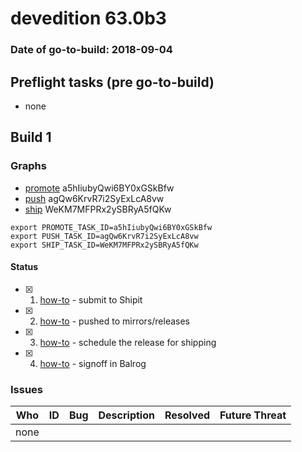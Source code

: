 # devedition 63.0b3

### Date of go-to-build: 2018-09-04

## Preflight tasks (pre go-to-build)
- none

## Build 1  

### Graphs
* [promote](https://tools.taskcluster.net/push-inspector/#/a5hIiubyQwi6BY0xGSkBfw) a5hIiubyQwi6BY0xGSkBfw
* [push](https://tools.taskcluster.net/push-inspector/#/agQw6KrvR7i2SyExLcA8vw) agQw6KrvR7i2SyExLcA8vw
* [ship](https://tools.taskcluster.net/push-inspector/#/WeKM7MFPRx2ySBRyA5fQKw) WeKM7MFPRx2ySBRyA5fQKw
```
export PROMOTE_TASK_ID=a5hIiubyQwi6BY0xGSkBfw
export PUSH_TASK_ID=agQw6KrvR7i2SyExLcA8vw
export SHIP_TASK_ID=WeKM7MFPRx2ySBRyA5fQKw
```


#### Status
- [x] 1.  [how-to](https://wiki.mozilla.org/Release:Release_Automation_on_Mercurial:Starting_a_Release#Submit_to_Ship_It)  - submit to Shipit
- [x] 2.  [how-to](https://github.com/mozilla-releng/releasewarrior-2.0/blob/master/docs/release-promotion/desktop/howto.md#push-artifacts-to-releases-directory)  - pushed to mirrors/releases
- [x] 3.  [how-to](https://github.com/mozilla-releng/releasewarrior-2.0/blob/master/docs/release-promotion/desktop/howto.md#ship-the-release)  - schedule the release for shipping
- [x] 4.  [how-to](https://github.com/mozilla-releng/releasewarrior-2.0/blob/master/docs/release-promotion/desktop/howto.md#obtain-sign-offs-for-changes)  - signoff in Balrog

### Issues
| Who                 | ID               | Bug                                                                 | Description                | Resolved                | Future Threat                |
| ------------------- | ---------------- | ------------------------------------------------------------------- | -------------------------- | ----------------------- | ---------------------------- |
| none | | | | | |

